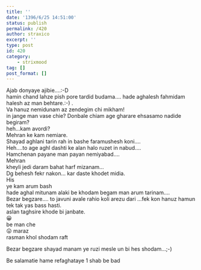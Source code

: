 ```yaml
---
title: ''
date: '1396/6/25 14:51:00'
status: publish
permalink: /420
author: straxico
excerpt: ''
type: post
id: 420
category:
    - strixmood
tag: []
post_format: []
---
```

Ajab donyaye ajibie….:-D   
 hamin chand lahze pish pore tardid budama…. hade aghalesh fahmidam halesh az man behtare.:-) .  
 Va hanuz nemidunam az zendegim chi mikham!  
 in jange man vase chie? Donbale chiam age gharare ehsasamo nadide begiram?  
 heh…kam avordi?  
 Mehran ke kam nemiare.  
 Shayad aghlani tarin rah in bashe faramushesh koni….  
 Heh….to age aghl dashti ke alan halo ruzet in nabud….  
 Hamchenan payane man payan nemiyabad….  
 Mehran  
 kheyli jedi daram bahat harf mizanam…  
 Dg behesh fekr nakon… kar daste khodet midia.  
 His  
 ye kam arum bash  
 hade aghal mitunam alaki be khodam begam man arum tarinam….  
 Bezar begzare…. to javuni avale rahio koli arezu dari …fek kon hanuz hamun tek tak yas bass hasti.  
 aslan taghsire khode bi janbate.  
 😀   
 be man che  
 😛 maraz  
 rasman khol shodam raft

Bezar begzare shayad manam ye ruzi mesle un bi hes shodam…;-)

Be salamatie hame refaghataye 1 shab be bad